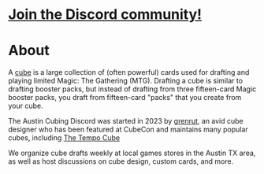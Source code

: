 # [Join the Discord community!](https://discord.gg/N6ApQ2KASX)

# About
A [cube](https://cubecobra.com/content/article/5f6051acdfc243103ad4b6db) is a large collection of (often powerful) cards used for drafting and playing limited Magic: The Gathering (MTG). Drafting a cube is similar to drafting booster packs, but instead of drafting from three fifteen-card Magic booster packs, you draft from fifteen-card "packs" that you create from your cube.

The Austin Cubing Discord was started in 2023 by [grenrut](https://cubecobra.com/user/view/5e5d9d8c4e778f6d0803a811), an avid cube designer who has been featured at CubeCon and maintains many popular cubes, including [The Tempo Cube](https://cubecobra.com/cube/overview/tempocube)

We organize cube drafts weekly at local games stores in the Austin TX area, as well as host discussions on cube design, custom cards, and more.
